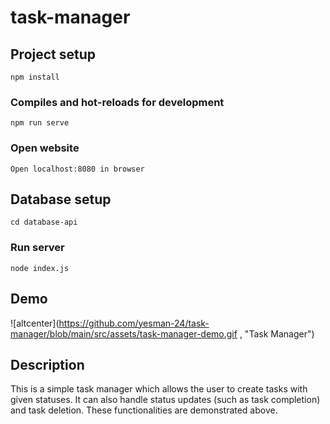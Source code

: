 # task-manager

## Project setup
```
npm install
```

### Compiles and hot-reloads for development
```
npm run serve
```

### Open website
```
Open localhost:8080 in browser
```

## Database setup
```
cd database-api
```
### Run server
```
node index.js
```

## Demo
![altcenter](https://github.com/yesman-24/task-manager/blob/main/src/assets/task-manager-demo.gif , "Task Manager")

## Description
This is a simple task manager which allows the user to create tasks with given statuses. It can also handle status updates (such as task completion) and task deletion. These functionalities are demonstrated above.
